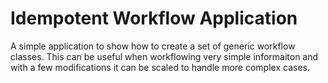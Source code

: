 # Idempotent Workflow Application

A simple application to show how to create a set of generic workflow classes. This can be useful when workflowing very simple informaiton and with a few modifications it can be scaled to handle more complex cases.
